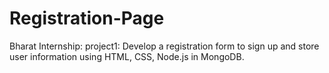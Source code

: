 # Registration-Page
 Bharat Internship: project1: Develop a registration form to sign up and store user information using HTML, CSS, Node.js in MongoDB.
